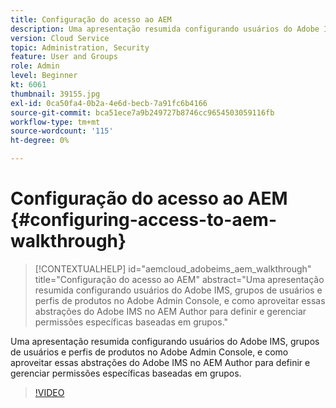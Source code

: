 ```yaml
---
title: Configuração do acesso ao AEM
description: Uma apresentação resumida configurando usuários do Adobe IMS, grupos de usuários e perfis de produtos no Adobe Admin Console, e como aproveitar essas abstrações do Adobe IMS no AEM Author para definir e gerenciar permissões específicas baseadas em grupos.
version: Cloud Service
topic: Administration, Security
feature: User and Groups
role: Admin
level: Beginner
kt: 6061
thumbnail: 39155.jpg
exl-id: 0ca50fa4-0b2a-4e6d-becb-7a91fc6b4166
source-git-commit: bca51ece7a9b249727b8746cc9654503059116fb
workflow-type: tm+mt
source-wordcount: '115'
ht-degree: 0%

---
```


# Configuração do acesso ao AEM {#configuring-access-to-aem-walkthrough}

>[!CONTEXTUALHELP]
>id="aemcloud_adobeims_aem_walkthrough"
>title="Configuração do acesso ao AEM"
>abstract="Uma apresentação resumida configurando usuários do Adobe IMS, grupos de usuários e perfis de produtos no Adobe Admin Console, e como aproveitar essas abstrações do Adobe IMS no AEM Author para definir e gerenciar permissões específicas baseadas em grupos."

Uma apresentação resumida configurando usuários do Adobe IMS, grupos de usuários e perfis de produtos no Adobe Admin Console, e como aproveitar essas abstrações do Adobe IMS no AEM Author para definir e gerenciar permissões específicas baseadas em grupos.

>[!VIDEO](https://video.tv.adobe.com/v/39155/?quality=12&learn=on)
